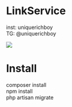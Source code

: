 # LinkService
 inst: uniquerichboy </br>
 TG: @uniquerichboy
 
 <img src="https://i.imgur.com/wQy9ZWB.png">
 
# Install
composer install </br>
npm install </br>
php artisan migrate </br>
